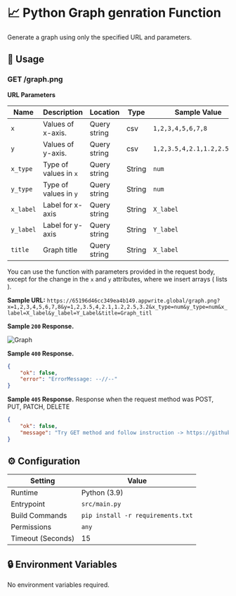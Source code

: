 # 📈 Python Graph genration Function

Generate a graph using only the specified URL and parameters.

## 🧰 Usage

### GET /graph.png

**URL Parameters**

| Name      | Description           | Location     | Type   | Sample Value                |
| --------- | --------------------- | ------------ | ------ | --------------------------- |
| `x`       | Values of x-axis.     | Query string | csv    | `1,2,3,4,5,6,7,8`           |
| `y`       | Values of y-axis.     | Query string | csv    | `1,2,3.5,4,2.1,1.2,2.5,3.2` |
| `x_type`  | Type of values in `x` | Query string | String | `num`                       |
| `y_type`  | Type of values in `y` | Query string | String | `num`                       |
| `x_label` | Label for x-axis      | Query string | String | `X_label`                   |
| `y_label` | Label for y-axis      | Query string | String | `Y_label`                   |
| `title`   | Graph title           | Query string | String | `X_label`                   |

You can use the function with parameters provided in the request body, except for the change in the `x` and `y` attributes, where we insert arrays ( lists ).

**Sample URL:**
`https://65196d46cc349ea4b149.appwrite.global/graph.png?x=1,2,3,4,5,6,7,8&y=1,2,3.5,4,2.1,1.2,2.5,3.2&x_type=num&y_type=num&x_label=X_label&y_label=Y_Label&title=Graph_titl`

**Sample `200` Response.**

![Graph](https://65196d46cc349ea4b149.appwrite.global/graph.png?x=1,2,3,4,5,6,7,8&y=1,2,3.5,4,2.1,1.2,2.5,3.2&x_type=num&y_type=num&x_label=X_label&y_label=Y_Label&title=Graph_title)

**Sample `400` Response.**

```json
{
	"ok": false,
	"error": "ErrorMessage: --//--"
}
```

**Sample `405` Response.**
Response when the request method was POST, PUT, PATCH, DELETE

```json
{
	"ok": false,
	"message": "Try GET method and follow instruction -> https://github.com/MatusFercak/graph-generator"
}
```

## ⚙️ Configuration

| Setting           | Value                             |
| ----------------- | --------------------------------- |
| Runtime           | Python (3.9)                      |
| Entrypoint        | `src/main.py`                     |
| Build Commands    | `pip install -r requirements.txt` |
| Permissions       | `any`                             |
| Timeout (Seconds) | 15                                |

## 🔒 Environment Variables

No environment variables required.
